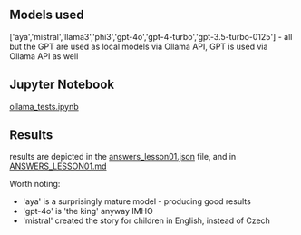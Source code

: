 ## Models used
['aya','mistral','llama3','phi3','gpt-4o','gpt-4-turbo','gpt-3.5-turbo-0125'] - all but the GPT are used as local models via Ollama API, GPT is used via Ollama API as well 

## Jupyter Notebook
[ollama_tests.ipynb](https://github.com/alexb7373/ai_course/blob/master/ollama_tests.ipynb)

## Results
results are depicted in the [answers_lesson01.json](https://github.com/alexb7373/ai_course/blob/master/answers_lesson01.json) file, and in [ANSWERS_LESSON01.md](https://github.com/alexb7373/ai_course/blob/master/ANSWERS_LESSON01.md)

Worth noting:
* 'aya' is a surprisingly mature model - producing good results
* 'gpt-4o' is 'the king' anyway IMHO
* 'mistral' created the story for children in English, instead of Czech
